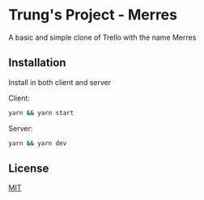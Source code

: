 # Trung's Project - Merres

A basic and simple clone of Trello with the name Merres

## Installation

Install in both client and server

Client: 
```bash 
yarn && yarn start
```

Server:
```bash
yarn && yarn dev
```
## License
[MIT](https://choosealicense.com/licenses/mit/)
